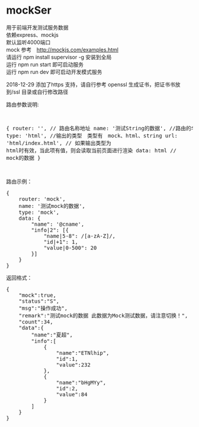 # mockSer
用于前端开发测试服务数据<br />
依赖express、mockjs<br />
默认监听4000端口<br />
mock 参考　http://mockjs.com/examples.html <br />
请运行 npm install supervisor -g  安装到全局 <br />
运行 npm run start 即可启动服务 <br />
运行 npm run dev 即可启动开发模式服务 <br />

<p>2018-12-29 添加了https 支持，请自行参考 openssl 生成证书，把证书书放到/ssl 目录或自行修改路径</p>

<p> 路由参数说明:
  </p>
<pre>

  {
  router: '',  // 路由名称地址
  name: '测试String的数据', //路由的名字
  type: 'html', //输出的类型　类型有　mock、html、string
  url: 'html/index.html', // 如果输出类型为 html时有效，当此项有值，则会读取当前页面进行渲染
  data: html // mock的数据
}

</pre>

<p>路由示例：</p>

<pre>
{
    router: 'mock',
    name: '测试mock的数据',
    type: 'mock',
    data: {
        "name": '@cname',
        "info|2": [{
            "name|5-8": /[a-zA-Z]/,
            "id|+1": 1,
            "value|0-500": 20
        }]
    }
}
</pre>

<p>返回格式：</p>
<pre>
{
    "mock":true,
    "status":"S",
    "msg":"操作成功",
    "remark":"测试mock的数据 此数据为Mock测试数据，请注意切换！",
    "count":34,
    "data":{
        "name":"夏超",
        "info":[
            {
                "name":"ETNlhip",
                "id":1,
                "value":232
            },
            {
                "name":"bHgMYy",
                "id":2,
                "value":84
            }
        ]
    }
}
</pre>
